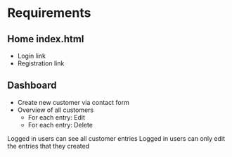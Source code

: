# Requirements
## Home index.html
- Login link
- Registration link

## Dashboard
- Create new customer via contact form
- Overview of all customers 
  - For each entry: Edit
  - For each entry: Delete

Logged in users can see all customer entries
Logged in users can only edit the entries that they created